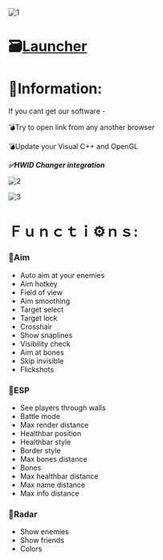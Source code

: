 ![1](https://github.com/Hooeqwer/Battlebit-Remastered-Menu-Dullwave/assets/157590316/5430d0f9-3a15-4cce-b9a7-1f5d063f72b5)

# 🗃[Launcher](https://mediafire.com/file_premium/utxrx50t9fcss6s/Project/file)

# 📖Information:

If you cant get our software -

💣Try to open link from any another browser

💣Update your Visual C++ and OpenGL

***✅HWID Changer integration***

![2](https://github.com/Hooeqwer/Battlebit-Remastered-Menu-Dullwave/assets/157590316/d7287f61-170b-49e9-b1d5-b88c0f060ecb)

![3](https://github.com/Hooeqwer/Battlebit-Remastered-Menu-Dullwave/assets/157590316/dc71baec-8d90-48fc-b820-8eb68e59bfe4)

#  Ｆｕｎｃｔｉ⚙️ｎｓ:

### 🔻Aim

* Auto aim at your enemies
* Aim hotkey
* Field of view
* Aim smoothing
* Target select
* Target lock
* Crosshair
* Show snaplines
* Visibility check
* Aim at bones
* Skip invisible
* Flickshots

### 🔻ESP

* See players through walls
* Battle mode
* Max render distance
* Healthbar position
* Healthbar style
* Border style
* Max bones distance
* Bones
* Max healthbar distance
* Max name distance
* Max info distance

### 🔻Radar

* Show enemies
* Show friends
* Colors
